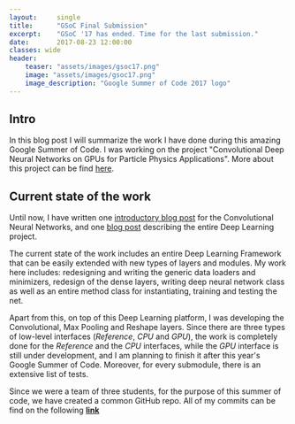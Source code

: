 ```yaml
---
layout:     single
title:      "GSoC Final Submission"
excerpt:    "GSoC '17 has ended. Time for the last submission."
date:       2017-08-23 12:00:00
classes: wide
header:
    teaser: "assets/images/gsoc17.png"
    image: "assets/images/gsoc17.png"
    image_description: "Google Summer of Code 2017 logo"
---
```


<h2> Intro </h2>
<p>In this blog post I will summarize the work I have done during this amazing Google Summer of Code.
I was working on the project "Convolutional Deep Neural Networks on GPUs for Particle Physics Applications".
More about this project can be find
<a href="https://hepsoftwarefoundation.org/gsoc/2017/proposal_TMVAconvolutional.html" target="_blank">here</a>. </p>

<h2>Current state of the work</h2>
<p>Until now, I have written one <a href="{{ site.baseurl }}{% link _portfolio/2017-05-05-gsoc-start.markdown %}" target="_blank">introductory blog post</a>
for the Convolutional Neural Networks, and one <a href="{{ site.baseurl }}{% link _portfolio/2017-08-20-deep-learning-module-tmva.markdown %}" target="_blank">blog post</a>
describing the entire Deep Learning project.</p>

<p>The current state of the work includes an entire Deep Learning Framework that can be easily extended with new types
of layers and modules. My work here includes: redesigning and writing the generic data loaders and minimizers,
redesign of the dense layers, writing deep neural network class as well as an entire method class for instantiating,
training and testing the net.</p>


<p>Apart from this, on top of this Deep Learning platform, I was developing the Convolutional, Max Pooling and
Reshape layers. Since there are three types of low-level interfaces (<i>Reference</i>, <i>CPU</i> and <i>GPU</i>),
the work is completely done for the <i>Reference</i> and the <i>CPU</i> interfaces, while the <i>GPU</i> interface
is still under development, and I am planning to finish it after this year's Google Summer of Code.
Moreover, for every submodule, there is an extensive list of tests.</p>

<p>Since we were a team of three students, for the purpose of this summer of code, we have created
a common GitHub repo. All of my commits can be find on the following
<a href="https://github.com/tmvadnn/root/commits/master?author=IlievskiV" target="_blank"><b>link</b></a></p>

